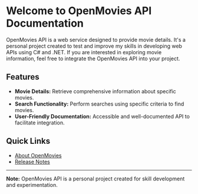 # Welcome to OpenMovies API Documentation

OpenMovies API is a web service designed to provide movie details. It's a personal project created to test and improve my skills in developing web APIs using C# and .NET. If you are interested in exploring movie information, feel free to integrate the OpenMovies API into your project.

## Features

- **Movie Details:** Retrieve comprehensive information about specific movies.
- **Search Functionality:** Perform searches using specific criteria to find movies.
- **User-Friendly Documentation:** Accessible and well-documented API to facilitate integration.


## Quick Links

- [About OpenMovies](about.md)
- [Release Notes](release-notes.md)

---

**Note:** OpenMovies API is a personal project created for skill development and experimentation.
